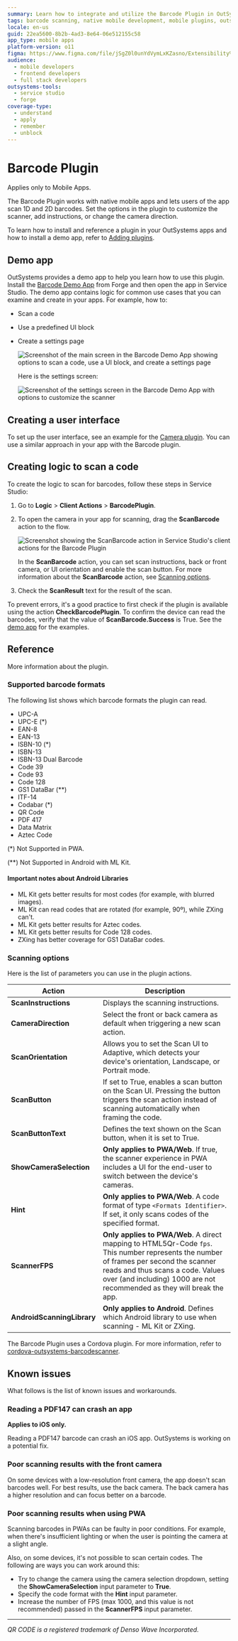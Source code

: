```yaml
---
summary: Learn how to integrate and utilize the Barcode Plugin in OutSystems 11 (O11) for scanning various barcode formats in native mobile apps.
tags: barcode scanning, native mobile development, mobile plugins, outsystems forge, demo applications
locale: en-us
guid: 22ea5600-8b2b-4ad3-8e64-06e512155c58
app_type: mobile apps
platform-version: o11
figma: https://www.figma.com/file/jSgZ0l0unYdVymLxKZasno/Extensibility%20and%20Integration?node-id=807:385
audience:
  - mobile developers
  - frontend developers
  - full stack developers
outsystems-tools:
  - service studio
  - forge
coverage-type:
  - understand
  - apply
  - remember
  - unblock
---
```


# Barcode Plugin

<div class="info" markdown="1">

Applies only to Mobile Apps.

</div>

The Barcode Plugin works with native mobile apps and lets users of the app scan 1D and 2D barcodes. Set the options in the plugin to customize the scanner, add instructions, or change the camera direction.

<div class="info" markdown="1">

To learn how to install and reference a plugin in your OutSystems apps and how to install a demo app, refer to [Adding plugins](../intro.md#adding-plugins).

</div>

## Demo app

OutSystems provides a demo app to help you learn how to use this plugin. Install the [Barcode Demo App](https://www.outsystems.com/forge/component-versions/1403) from Forge and then open the app in Service Studio. The demo app contains logic for common use cases that you can examine and create in your apps. For example, how to:

* Scan a code
* Use a predefined UI block
* Create a settings page

    ![Screenshot of the main screen in the Barcode Demo App showing options to scan a code, use a UI block, and create a settings page](images/sample-app-main-ss.png "Main Screen of the Barcode Demo App")

    Here is the settings screen:

    ![Screenshot of the settings screen in the Barcode Demo App with options to customize the scanner](images/sample-app-settings-ss.png "Settings Screen of the Barcode Demo App")

## Creating a user interface

To set up the user interface, see an example for the [Camera plugin](../camera/intro.md#creating-a-user-interface). You can use a similar approach in your app with the Barcode plugin.

## Creating logic to scan a code

To create the logic to scan for barcodes, follow these steps in Service Studio:

1. Go to **Logic** > **Client Actions** > **BarcodePlugin**.

2. To open the camera in your app for scanning, drag the **ScanBarcode** action to the flow.

    ![Screenshot showing the ScanBarcode action in Service Studio's client actions for the Barcode Plugin](images/client-action-ss.png "Service Studio Client Actions for Barcode Plugin")

    In the **ScanBarcode** action, you can set scan instructions, back or front camera, or UI orientation and enable the scan button. For more information about the **ScanBarcode** action, see [Scanning options](#scanning-options).

3. Check the **ScanResult** text for the result of the scan.

To prevent errors, it's a good practice to first check if the plugin is available using the action **CheckBarcodePlugin**. To confirm the device can read the barcodes, verify that the value of **ScanBarcode.Success** is True. See the [demo app](#demo-app) for the examples.

## Reference

More information about the plugin.

### Supported barcode formats

The following list shows which barcode formats the plugin can read.

* UPC-A
* UPC-E (*)
* EAN-8
* EAN-13
* ISBN-10 (*)
* ISBN-13
* ISBN-13 Dual Barcode
* Code 39
* Code 93
* Code 128
* GS1 DataBar (**)
* ITF-14
* Codabar (*)
* QR Code
* PDF 417
* Data Matrix
* Aztec Code

(*) Not Supported in PWA.

(**) Not Supported in Android with ML Kit.

#### Important notes about Android Libraries

* ML Kit gets better results for most codes (for example, with blurred images).
* ML Kit can read codes that are rotated (for example, 90º), while ZXing can't.
* ML Kit gets better results for Aztec codes.
* ML Kit gets better results for Code 128 codes.
* ZXing has better coverage for GS1 DataBar codes.

### Scanning options

Here is the list of parameters you can use in the plugin actions.

| Action                   | Description                                   | 
| ------------------------ | --------------------------------------------- | 
| **ScanInstructions**    | Displays the scanning instructions. |
| **CameraDirection**    | Select the front or back camera as default when triggering a new scan action. |
| **ScanOrientation**    | Allows you to set the Scan UI to Adaptive, which detects your device's orientation, Landscape, or Portrait mode. |
| **ScanButton**    | If set to True, enables a scan button on the Scan UI. Pressing the button triggers the scan action instead of scanning automatically when framing the code. |
| **ScanButtonText**    | Defines the text shown on the Scan button, when it is set to True. |
| **ShowCameraSelection**    | **Only applies to PWA/Web**. If true, the scanner experience in PWA includes a UI for the end-user to switch between the device's cameras. |
| **Hint**    | **Only applies to PWA/Web**. A code format of type `<Formats Identifier>`. If set, it only scans codes of the specified format. |
| **ScannerFPS**    | **Only applies to PWA/Web**. A direct mapping to HTML5Qr-Code `fps`. This number represents the number of frames per second the scanner reads and thus scans a code. Values over (and including) 1000 are not recommended as they will break the app. |
| **AndroidScanningLibrary**    | **Only applies to Android**. Defines which Android library to use when scanning - ML Kit or ZXing. |

The Barcode Plugin uses a Cordova plugin. For more information, refer to [cordova-outsystems-barcodescanner](https://github.com/OutSystems/cordova-outsystems-barcodescanner).

## Known issues

What follows is the list of known issues and workarounds.  

### Reading a PDF147 can crash an app

**Applies to iOS only.**

Reading a PDF147 barcode can crash an iOS app. OutSystems is working on a potential fix.

### Poor scanning results with the front camera

On some devices with a low-resolution front camera, the app doesn't scan barcodes well. For best results, use the back camera. The back camera has a higher resolution and can focus better on a barcode.

### Poor scanning results when using PWA

Scanning barcodes in PWAs can be faulty in poor conditions. For example, when there's insufficient lighting or when the user is pointing the camera at a slight angle.

Also, on some devices, it's not possible to scan certain codes. The following are ways you can work around this:
* Try to change the camera using the camera selection dropdown, setting the **ShowCameraSelection** input parameter to **True**.
* Specify the code format with the **Hint** input parameter.
* Increase the number of FPS (max 1000, and this value is not recommended) passed in the **ScannerFPS** input parameter.

______________________________________________________________
_QR CODE is a registered trademark of Denso Wave Incorporated._
